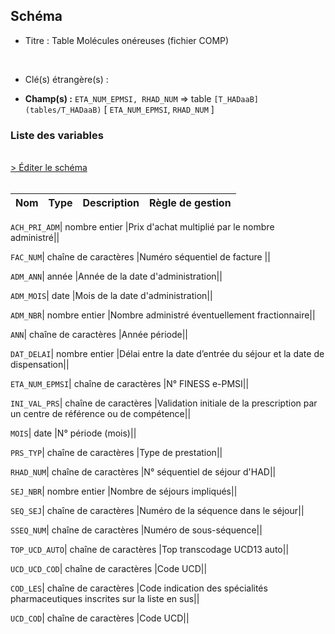 ## Schéma


- Titre : Table Molécules onéreuses (fichier COMP)
<br />



- Clé(s) étrangère(s) : <br />

- **Champ(s) :** `ETA_NUM_EPMSI, RHAD_NUM`
  => table `[T_HADaaB](tables/T_HADaaB)` [ `ETA_NUM_EPMSI`, `RHAD_NUM` ]<br />

 
### Liste des variables
<br />
<div>
    <a href="https://gitlab.com/healthdatahub/applications-du-hdh/schema-snds/-/tree/master/schemas/PMSI HAD/T_HADaaMED.json"
       target="_blank" rel="noopener noreferrer">> Éditer le schéma</a>
</div>
<br />

Nom | Type | Description | Règle de gestion
-|-|-|-



`ACH_PRI_ADM`| nombre entier |Prix d'achat multiplié par le nombre administré||

`FAC_NUM`| chaîne de caractères |Numéro séquentiel de facture ||

`ADM_ANN`| année |Année de la date d'administration||

`ADM_MOIS`| date |Mois de la date d'administration||

`ADM_NBR`| nombre entier |Nombre administré éventuellement fractionnaire||

`ANN`| chaîne de caractères |Année période||

`DAT_DELAI`| nombre entier |Délai entre la date d’entrée du séjour et la date de dispensation||

`ETA_NUM_EPMSI`| chaîne de caractères |N° FINESS e-PMSI||

`INI_VAL_PRS`| chaîne de caractères |Validation initiale de la prescription par un centre de référence ou de compétence||

`MOIS`| date |N° période (mois)||

`PRS_TYP`| chaîne de caractères |Type de prestation||

`RHAD_NUM`| chaîne de caractères |N° séquentiel de séjour d'HAD||

`SEJ_NBR`| nombre entier |Nombre de séjours impliqués||

`SEQ_SEJ`| chaîne de caractères |Numéro de la séquence dans le séjour||

`SSEQ_NUM`| chaîne de caractères |Numéro de sous-séquence||

`TOP_UCD_AUTO`| chaîne de caractères |Top transcodage UCD13 auto||

`UCD_UCD_COD`| chaîne de caractères |Code UCD||

`COD_LES`| chaîne de caractères |Code indication des spécialités pharmaceutiques inscrites sur la liste en sus||

`UCD_COD`| chaîne de caractères |Code UCD||
